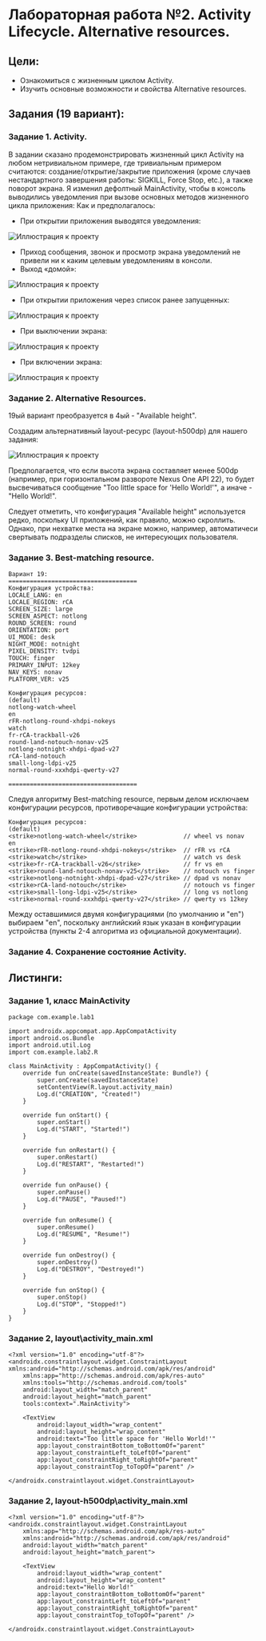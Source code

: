 # Лабораторная работа №2. Activity Lifecycle. Alternative resources.
## Цели:
* Ознакомиться с жизненным циклом Activity.
* Изучить основные возможности и свойства Alternative resources.


## Задания (19 вариант):
### Задание 1. Activity.
В задании сказано продемонстрировать жизненный цикл Activity на любом нетривиальном примере, где тривиальным примером считаются: создание/открытие/закрытие приложения (кроме случаев нестандартного завершения работы: SIGKILL, Force Stop, etc.), а также поворот экрана.
Я изменил дефолтный MainActivity, чтобы в консоль выводились уведомления при вызове основных методов жизненного цикла приложения:
Как и предполагалось:
*	При открытии приложения выводятся уведомления:

![Иллюстрация к проекту](ReportData/1.png)
*	Приход сообщения, звонок и просмотр экрана уведомлений не привели ни к каким целевым уведомлениям в консоли.
*	Выход «домой»:

![Иллюстрация к проекту](ReportData/2.png)
*	При открытии приложения через список ранее запущенных:

![Иллюстрация к проекту](ReportData/3.png)
*	При выключении экрана:

![Иллюстрация к проекту](ReportData/4.png)
*	При включении экрана:

![Иллюстрация к проекту](ReportData/5.png)

### Задание 2. Alternative Resources.
19ый вариант преобразуется в 4ый - "Available height". 

Создадим альтернативный layout-ресурс (layout-h500dp) для нашего задания:

![Иллюстрация к проекту](ReportData/6.png)

Предполагается, что если высота экрана составляет менее 500dp (например, при горизонтальном развороте Nexus One API 22), то будет высвечиваться сообщение "Too little space for 'Hello World!'", а иначе - "Hello World!".

Следует отметить, что конфигурация "Available height" используется редко, поскольку UI приложений, как правило, можно скроллить. Однако, при нехватке места на экране можно, например, автоматичеси свертывать подразделы списков, не интересующих пользователя.

### Задание 3. Best-matching resource.
```
Вариант 19:
====================================
Конфигурация устройства:
LOCALE_LANG: en
LOCALE_REGION: rCA
SCREEN_SIZE: large
SCREEN_ASPECT: notlong
ROUND_SCREEN: round
ORIENTATION: port
UI_MODE: desk
NIGHT_MODE: notnight
PIXEL_DENSITY: tvdpi
TOUCH: finger
PRIMARY_INPUT: 12key
NAV_KEYS: nonav
PLATFORM_VER: v25

Конфигурация ресурсов:
(default)
notlong-watch-wheel
en
rFR-notlong-round-xhdpi-nokeys
watch
fr-rCA-trackball-v26
round-land-notouch-nonav-v25
notlong-notnight-xhdpi-dpad-v27
rCA-land-notouch
small-long-ldpi-v25
normal-round-xxxhdpi-qwerty-v27

====================================
```

Следуя алгоритму Best-matching resource, первым делом исключаем конфигурации ресурсов, противоречащие конфигурации устройства:
```
Конфигурация ресурсов:
(default)
<strike>notlong-watch-wheel</strike>             // wheel vs nonav
en
<strike>rFR-notlong-round-xhdpi-nokeys</strike>  // rFR vs rCA
<strike>watch</strike>                           // watch vs desk
<strike>fr-rCA-trackball-v26</strike>            // fr vs en
<strike>round-land-notouch-nonav-v25</strike>    // notouch vs finger
<strike>notlong-notnight-xhdpi-dpad-v27</strike> // dpad vs nonav
<strike>rCA-land-notouch</strike>                // notouch vs finger
<strike>small-long-ldpi-v25</strike>             // long vs notlong
<strike>normal-round-xxxhdpi-qwerty-v27</strike> // qwerty vs 12key
```

Между оставшимися двумя конфигурациями (по умолчанию и "en") выбираем "en", поскольку английский язык указан в конфигурации устройства (пункты 2-4 алгоритма из официальной документации).

### Задание 4. Сохранение состояние Activity.

## Листинги:
### Задание 1, класс MainActivity
```
package com.example.lab1

import androidx.appcompat.app.AppCompatActivity
import android.os.Bundle
import android.util.Log
import com.example.lab2.R

class MainActivity : AppCompatActivity() {
    override fun onCreate(savedInstanceState: Bundle?) {
        super.onCreate(savedInstanceState)
        setContentView(R.layout.activity_main)
        Log.d("CREATION", "Created!")
    }

    override fun onStart() {
        super.onStart()
        Log.d("START", "Started!")
    }

    override fun onRestart() {
        super.onRestart()
        Log.d("RESTART", "Restarted!")
    }

    override fun onPause() {
        super.onPause()
        Log.d("PAUSE", "Paused!")
    }

    override fun onResume() {
        super.onResume()
        Log.d("RESUME", "Resume!")
    }

    override fun onDestroy() {
        super.onDestroy()
        Log.d("DESTROY", "Destroyed!")
    }

    override fun onStop() {
        super.onStop()
        Log.d("STOP", "Stopped!")
    }
}
```

### Задание 2, layout\activity_main.xml
```
<?xml version="1.0" encoding="utf-8"?>
<androidx.constraintlayout.widget.ConstraintLayout xmlns:android="http://schemas.android.com/apk/res/android"
    xmlns:app="http://schemas.android.com/apk/res-auto"
    xmlns:tools="http://schemas.android.com/tools"
    android:layout_width="match_parent"
    android:layout_height="match_parent"
    tools:context=".MainActivity">

    <TextView
        android:layout_width="wrap_content"
        android:layout_height="wrap_content"
        android:text="Too little space for 'Hello World!'"
        app:layout_constraintBottom_toBottomOf="parent"
        app:layout_constraintLeft_toLeftOf="parent"
        app:layout_constraintRight_toRightOf="parent"
        app:layout_constraintTop_toTopOf="parent" />

</androidx.constraintlayout.widget.ConstraintLayout>
```

### Задание 2, layout-h500dp\activity_main.xml
```
<?xml version="1.0" encoding="utf-8"?>
<androidx.constraintlayout.widget.ConstraintLayout
    xmlns:app="http://schemas.android.com/apk/res-auto"
    xmlns:android="http://schemas.android.com/apk/res/android"
    android:layout_width="match_parent"
    android:layout_height="match_parent">

    <TextView
        android:layout_width="wrap_content"
        android:layout_height="wrap_content"
        android:text="Hello World!"
        app:layout_constraintBottom_toBottomOf="parent"
        app:layout_constraintLeft_toLeftOf="parent"
        app:layout_constraintRight_toRightOf="parent"
        app:layout_constraintTop_toTopOf="parent" />

</androidx.constraintlayout.widget.ConstraintLayout>
```